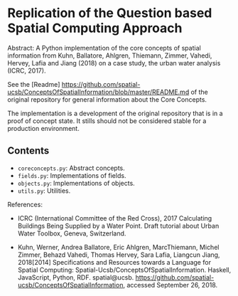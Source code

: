 # Replication of the Question based Spatial Computing Approach

Abstract: A Python implementation of the core concepts of spatial information from Kuhn, Ballatore, Ahlgren, Thiemann, Zimmer, Vahedi, Hervey, Lafia and Jiang (2018) on a case study, the urban water analysis (ICRC, 2017).

See the [Readme] https://github.com/spatial-ucsb/ConceptsOfSpatialInformation/blob/master/README.md of the original repository for general information about the Core Concepts.

The implementation is a development of the original repository that is in a proof of concept state. It stills should not be considered stable for a production environment.

Contents
-----------------------------
- `coreconcepts.py`: Abstract concepts.
- `fields.py`: Implementations of fields.
- `objects.py`: Implementations of objects.
- `utils.py`: Utilities.

References:
- ICRC (International Committee of the Red Cross), 2017	Calculating Buildings Being Supplied by a Water Point. Draft tutorial about Urban Water Toolbox, Geneva, Switzerland.

- Kuhn, Werner, Andrea Ballatore, Eric Ahlgren, MarcThiemann, Michel Zimmer, Behazd Vahedi, Thomas Hervey, Sara Lafia, Liangcun Jiang, 2018[2014]	Specifications and Resources towards a Language for Spatial Computing: Spatial-Ucsb/ConceptsOfSpatialInformation. Haskell, JavaScript, Python, RDF. spatial@ucsb. https://github.com/spatial-ucsb/ConceptsOfSpatialInformation, accessed September 26, 2018.

